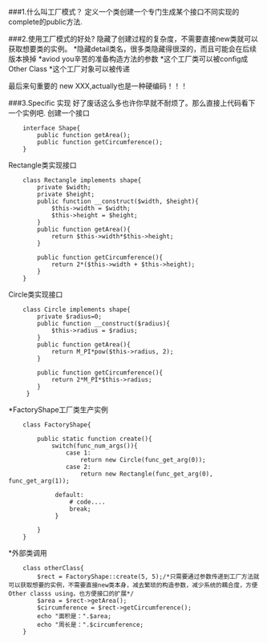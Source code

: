 ###1.什么叫工厂模式？
定义一个类创建一个专门生成某个接口不同实现的complete的public方法.

###2.使用工厂模式的好处?
隐藏了创建过程的复杂度，不需要直接new类就可以获取想要类的实例。
*隐藏detail类名，很多类隐藏得很深的，而且可能会在后续版本换掉
*aviod you辛苦的准备构造方法的参数
*这个工厂类可以被config成Other Class
*这个工厂对象可以被传递

最后来句重要的
new XXX,actually也是一种硬编码！！！

###3.Specific 实现
     好了废话这么多也许你早就不耐烦了。那么直接上代码看下一个实例吧.
创建一个接口
```
    interface Shape{
        public function getArea();
        public function getCircumference();
    }
```
Rectangle类实现接口
```
    class Rectangle implements shape{
        private $width;
        private $height;
        public function __construct($width, $height){
            $this->width = $width;
            $this->height = $height;
        }
        public function getArea(){
            return $this->width*$this->height;
        } 

        public function getCircumference(){
            return 2*($this->width + $this->height);
        }
    }
```
Circle类实现接口
```
    class Circle implements shape{
        private $radius=0;
        public function __construct($radius){
            $this->radius = $radius;
        }
        public function getArea(){
            return M_PI*pow($this->radius, 2);
        }

        public function getCircumference(){
            return 2*M_PI*$this->radius;
        }
     }
```
*FactoryShape工厂类生产实例
```
    class FactoryShape{

        public static function create(){
            switch(func_num_args()){
                case 1:
                    return new Circle(func_get_arg(0));
                case 2:
                    return new Rectangle(func_get_arg(0), func_get_arg(1));

             default:
                 # code....
                 break;
             }
         
        }
    }
```
*外部类调用
```
    class otherClass{ 
        $rect = FactoryShape::create(5, 5);/*只需要通过参数传递到工厂方法就可以获取想要的实例，不需要直接new类本身，减去繁琐的构造参数，减少系统的耦合度，方便Other classs using，也方便接口的扩展*/
        $area = $rect->getArea();
        $circumference = $rect->getCircumference();
        echo "面积是：".$area;
        echo "周长是：".$circumference;
    }
```
